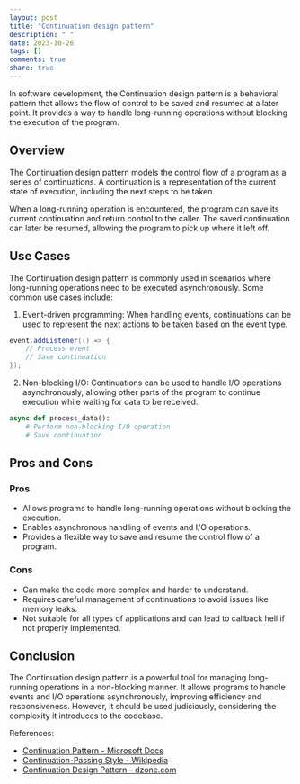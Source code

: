 ```yaml
---
layout: post
title: "Continuation design pattern"
description: " "
date: 2023-10-26
tags: []
comments: true
share: true
---
```


In software development, the Continuation design pattern is a behavioral pattern that allows the flow of control to be saved and resumed at a later point. It provides a way to handle long-running operations without blocking the execution of the program.

## Overview

The Continuation design pattern models the control flow of a program as a series of continuations. A continuation is a representation of the current state of execution, including the next steps to be taken. 

When a long-running operation is encountered, the program can save its current continuation and return control to the caller. The saved continuation can later be resumed, allowing the program to pick up where it left off.

## Use Cases

The Continuation design pattern is commonly used in scenarios where long-running operations need to be executed asynchronously. Some common use cases include:

1. Event-driven programming: When handling events, continuations can be used to represent the next actions to be taken based on the event type.

```java
event.addListener(() => {
    // Process event
    // Save continuation
});
```

2. Non-blocking I/O: Continuations can be used to handle I/O operations asynchronously, allowing other parts of the program to continue execution while waiting for data to be received.

```python
async def process_data():
    # Perform non-blocking I/O operation
    # Save continuation
```

## Pros and Cons

### Pros

- Allows programs to handle long-running operations without blocking the execution.
- Enables asynchronous handling of events and I/O operations.
- Provides a flexible way to save and resume the control flow of a program.

### Cons

- Can make the code more complex and harder to understand.
- Requires careful management of continuations to avoid issues like memory leaks.
- Not suitable for all types of applications and can lead to callback hell if not properly implemented.

## Conclusion

The Continuation design pattern is a powerful tool for managing long-running operations in a non-blocking manner. It allows programs to handle events and I/O operations asynchronously, improving efficiency and responsiveness. However, it should be used judiciously, considering the complexity it introduces to the codebase.

References:
- [Continuation Pattern - Microsoft Docs](https://docs.microsoft.com/en-us/azure/architecture/patterns/continuation)
- [Continuation-Passing Style - Wikipedia](https://en.wikipedia.org/wiki/Continuation-passing_style)
- [Continuation Design Pattern - dzone.com](https://dzone.com/articles/design-patterns-continuation)